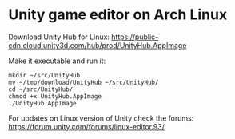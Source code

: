 # Unity game editor on Arch Linux

Download Unity Hub for Linux:
<https://public-cdn.cloud.unity3d.com/hub/prod/UnityHub.AppImage>

Make it executable and run it:
```
mkdir ~/src/UnityHub
mv ~/tmp/download/UnityHub ~/src/UnityHub/
cd ~/src/UnityHub/
chmod +x UnityHub.AppImage
./UnityHub.AppImage
```

For updates on Linux version of Unity check the forums:
<https://forum.unity.com/forums/linux-editor.93/>

